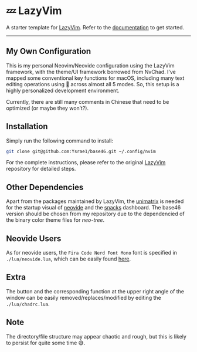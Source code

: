 # 💤 LazyVim

A starter template for [LazyVim](https://github.com/LazyVim/LazyVim).
Refer to the [documentation](https://lazyvim.github.io/installation) to get started.

---

## My Own Configuration

This is my personal Neovim/Neovide configuration using the LazyVim framework, with the theme/UI framework borrowed from NvChad. I’ve mapped some conventional key functions for macOS, including many text editing operations using 󰘳 across almost all 5 modes. So, this setup is a highly personalized development environment.

Currently, there are still many comments in Chinese that need to be optimized (or maybe they won’t?).

## Installation

Simply run the following command to install:

```sh
git clone git@github.com:Ysrae1/base46.git ~/.config/nvim
```

For the complete instructions, please refer to the original [LazyVim](https://github.com/LazyVim/LazyVim) repository for detailed steps.

## Other Dependencies

Apart from the packages maintained by LazyVim, the [unimatrix](https://github.com/will8211/unimatrix) is needed for the startup visual of [neovide](https://neovide.dev) and the [snacks](https://github.com/folke/snacks.nvim) dashboard. The base46 version should be chosen from my repository due to the dependencied of the binary color theme files for _neo-tree_.

## Neovide Users

As for neovide users, the `Fira Code Nerd Font Mono` font is specified in `./lua/neovide.lua`, which can be easily found [here](https://www.nerdfonts.com/font-downloads).

## Extra

The button and the corresponding function at the upper right angle of the window can be easily removed/replaces/modified by editing the `./lua/chadrc.lua`.

## Note

The directory/file structure may appear chaotic and rough, but this is likely to persist for quite some time 😅.
